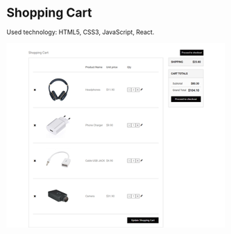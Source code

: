 # Shopping Cart
Used technology: HTML5, CSS3, JavaScript, React.
<br />
<br />
![home](screenshots/cart_screenshot.png)
